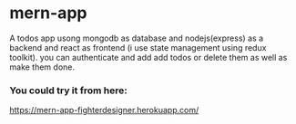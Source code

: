 # mern-app

A todos app usong mongodb as database and nodejs(express) as a backend and react as frontend (i use state management using redux toolkit).
you can authenticate and add add todos or delete them as well as make them done.

### You could try it from here:
https://mern-app-fighterdesigner.herokuapp.com/
